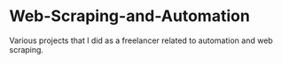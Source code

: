 # Web-Scraping-and-Automation

Various projects that I did as a freelancer related to automation and web scraping.
